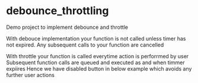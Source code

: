 # debounce_throttling
Demo project to implement debounce and throttle


With debouce implementation your function is not called unless timer has not expired.
Any subsequent calls to your function are cancelled

With throttle your function is called everytime action is perforrmed by user
Subsequent function calls are queued and executed as and when timmer expiires
Hence we have disabled button in below example which avoids any further user actions

